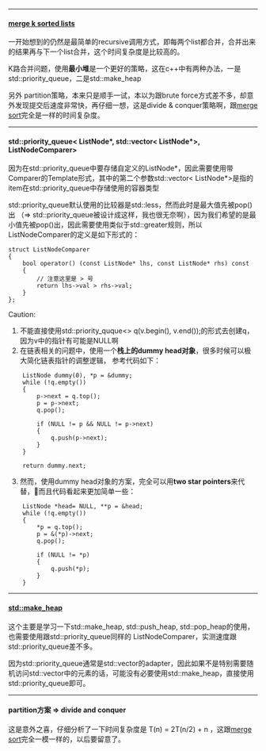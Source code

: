 

---
#### [merge k sorted lists](https://leetcode.com/problems/merge-k-sorted-lists/) 

一开始想到的仍然是最简单的recursive调用方式，即每两个list都合并，合并出来的结果再与下一个list合并，这个时间复杂度是比较高的。

K路合并问题，使用**最小堆**是一个更好的策略，这在c++中有两种办法，一是std::priority_queue，二是std::make_heap

另外 partition策略，本来只是顺手一试，本以为跟brute force方式差不多，却意外发现提交后速度非常快，再仔细一想，这是divide & conquer策略啊，跟[merge sort](https://en.wikipedia.org/wiki/Merge_sort)完全是一样的时间复杂度。

---
#### std::priority_queue< ListNode*, std::vector< ListNode*>, ListNodeComparer>

因为在std::priority_queue中要存储自定义的ListNode*，因此需要使用带Comparer的Template形式，其中的第二个参数std::vector< ListNode*>是指的item在std::priority_queue中存储使用的容器类型

std::priority_queue默认使用的比较器是std::less<int>，然而此时是最大值先被pop()出 （⇒ std::priority_queue被设计成这样，我也很无奈啊），因为我们希望的是最小值先被pop()出，因此需要使用类似于std::greater<int>规则，所以ListNodeComparer的定义是如下形式的：

```
struct ListNodeComparer
{
    bool operator() (const ListNode* lhs, const ListNode* rhs) const
    {
	    // 注意这里是 > 号
        return lhs->val > rhs->val;
    }
};

```

Caution:

1. 不能直接使用std::priority_quque<> q(v.begin(), v.end());的形式去创建q，因为v中的指针有可能是NULL啊
2. 在链表相关的问题中，使用一个**栈上的dummy head对象**，很多时候可以极大简化链表指针的调整逻辑， 参考代码如下：

```
	ListNode dummy(0), *p = &dummy;
	while (!q.empty())
	{
	    p->next = q.top();
	    p = p->next;
	    q.pop();
	
	    if (NULL != p && NULL != p->next)
	    {
	        q.push(p->next);
	    }
	}
	
	return dummy.next;

```
3. 然而，使用dummy head对象的方案，完全可以用**two star pointers**来代替，而且代码看起来更加简单一些：

```
    ListNode *head= NULL, **p = &head;
    while (!q.empty())
    {
        *p = q.top();
        p = &(*p)->next;
        q.pop();

        if (NULL != *p)
        {
            q.push(*p);
        }
    }
```


---
#### [std::make_heap](http://www.cplusplus.com/reference/algorithm/make_heap/)

这个主要是学习一下std::make_heap, std::push_heap, std::pop_heap的使用，也需要使用跟std::priority_queue同样的 ListNodeComparer，实测速度跟std::priority_queue差不多。

因为std::priority_queue通常是std::vector的adapter，因此如果不是特别需要随机访问std::vector中的元素的话，可能没有必要使用std::make_heap，直接使用std::priority_queue即可。

---
#### partition方案 ⇒ divide and conquer

这是意外之喜，仔细分析了一下时间复杂度是  T(n) = 2T(n/2) + n ，这跟[merge sort](https://en.wikipedia.org/wiki/Merge_sort)完全一模一样的，以后要留意了。
